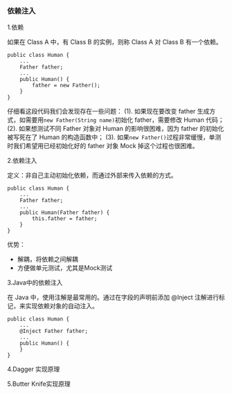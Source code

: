 ### 依赖注入

1.依赖

如果在 Class A 中，有 Class B 的实例，则称 Class A 对 Class B 有一个依赖。

```
public class Human {
    ...
    Father father;
    ...
    public Human() {
        father = new Father();
    }
}
```

仔细看这段代码我们会发现存在一些问题：
(1). 如果现在要改变 father 生成方式，如需要用`new Father(String name)`初始化 father，需要修改 Human 代码；
(2). 如果想测试不同 Father 对象对 Human 的影响很困难，因为 father 的初始化被写死在了 Human 的构造函数中；
(3). 如果`new Father()`过程非常缓慢，单测时我们希望用已经初始化好的 father 对象 Mock 掉这个过程也很困难。

2.依赖注入

定义：非自己主动初始化依赖，而通过外部来传入依赖的方式。

```
public class Human {
    ...
    Father father;
    ...
    public Human(Father father) {
        this.father = father;
    }
}
```

优势：

* 解耦，将依赖之间解耦
* 方便做单元测试，尤其是Mock测试

3.Java中的依赖注入

在 Java 中，使用注解是最常用的。通过在字段的声明前添加 @Inject 注解进行标记，来实现依赖对象的自动注入。

```
public class Human {
    ...
    @Inject Father father;
    ...
    public Human() {
    }
}
```

4.Dagger 实现原理

5.Butter Knife实现原理